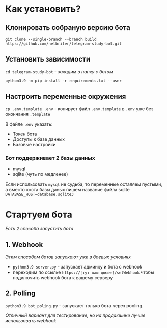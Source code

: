 # Как установить?

## Клонировать собраную версию бота

`git clone --single-branch --branch build https://github.com/netbriler/telegram-study-bot.git`

## Установить зависимости

`cd telegram-study-bot` - _заходим в папку с ботом_

`python3.9 -m pip install -r requirements.txt --user`

## Настроить переменные окружения
`cp .env.template .env` - копирует файл `.env.template` в `.env` уже без окончания `.template`

В файле `.env` указать:
* Токен бота
* Доступы к базе данных
* Базовые настройки


### Бот поддерживает 2 базы данных
* mysql
* sqlite (чуть по медленее)

Если использовать `mysql` не судьба, то переменные осталяем пустыми, а вместо хоста базы даных пишем название файла sqlite
`DATABASE_HOST=database.sqlite3`

# Стартуем бота
*Есть 2 способа запустить бота*

## 1. Webhook
_Этим способом ботов запускают уже в боевых условиях_

- `python3.9 server.py` - запускает админку и бота с webhook
- переходим по ссылке `https://[тут ваш домен]/setWebhook` чтобы подключить webhook бота к вашему серверу


## 2. Polling
`python3.9 bot_poling.py` - запускает только бота через pooling.

_Отличный вариант для тестирование, но на продакшине лучше использовать webhook_
